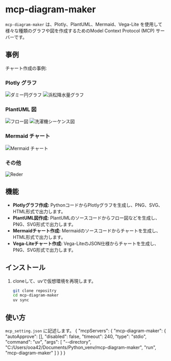 # mcp-diagram-maker

`mcp-diagram-maker` は、Plotly、PlantUML、Mermaid、Vega-Lite を使用して様々な種類のグラフや図を作成するためのModel Context Protocol (MCP) サーバーです。

## 事例
チャート作成の事例:

### Plotly グラフ
![ダミー円グラフ](assert/dummy_pie_chart.png)
![浜松降水量グラフ](assert/precipitation_hamamatsu_202505.png)

### PlantUML 図
![フロー図](assert/flow_diagram.png)
![洗濯機シーケンス図](assert/washing_machine_sequence.png)

### Mermaid チャート
![Mermaid チャート](assert/mermaid.png)

### その他
![Reder](assert/reder.jpg)

## 機能

- **Plotlyグラフ作成:** PythonコードからPlotlyグラフを生成し、PNG、SVG、HTML形式で出力します。
- **PlantUML図作成:** PlantUMLのソースコードからフロー図などを生成し、PNG、SVG形式で出力します。
- **Mermaidチャート作成:** Mermaidのソースコードからチャートを生成し、HTML形式で出力します。
- **Vega-Liteチャート作成:** Vega-LiteのJSON仕様からチャートを生成し、PNG、SVG形式で出力します。

## インストール

1. cloneして、uvで仮想環境を再現します。
    ```bash
    git clone repositry
    cd mcp-diagram-maker
    uv sync
    ```

## 使い方
`mcp_setting.json` に記述します。
{
  "mcpServers": {
    "mcp-diagram-maker": {
      "autoApprove": [],
      "disabled": false,
      "timeout": 240,
      "type": "stdio",
      "command": "uv",
      "args": [
        "--directory",
        "C:/Users/ooa42/Documents/Python_venv/mcp-diagram-maker",
        "run",
        "mcp-diagram-maker"
      ]
    }
  }
}
